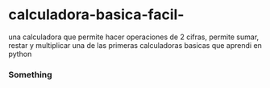 # calculadora-basica-facil-
una calculadora que permite hacer operaciones de 2 cifras, permite sumar, restar y multiplicar
una de las primeras calculadoras basicas que aprendi en python
### Something
